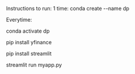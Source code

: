 Instructions to run:
1 time: conda create --name dp  

Everytime:

conda activate dp

pip install yfinance

pip install streamlit 

streamlit run myapp.py
